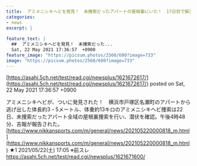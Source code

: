 ```yaml
---
title:  アミメニシキヘビを発見！　未捜索だったアパートの屋根裏にいた！　17日目で解決 ★3  
categories:
- news
excerpt: |
  
feature_text: |
  ##  アミメニシキヘビを発見！　未捜索だった...
  Sat, 22 May 2021 17:36:57  +0900
feature_image: "https://picsum.photos/2560/600?image=733"
image: "https://picsum.photos/2560/600?image=733"
---
```


[https://asahi.5ch.net/test/read.cgi/newsplus/1621672617/](https://asahi.5ch.net/test/read.cgi/newsplus/1621672617/)
posted on Sat, 22 May 2021 17:36:57  +0900

<!--more-->

アミメニシキヘビが、ついに発見された！　横浜市戸塚区名瀬町のアパートから逃げ出した体長約3・5メートル、体重約13キロのアミメニシキヘビ捜索は22日、未捜索だったアパート全域の屋根裏捜索を行い、潜伏を確認。午後4時48分、吉報が報告された。 [https://www.nikkansports.com/m/general/news/202105220000818_m.html](https://www.nikkansports.com/m/general/news/202105220000818_m.html) ★1 2021/05/22(土) 17:05 ※前スレ https://asahi.5ch.net/test/read.cgi/newsplus/1621671600/
